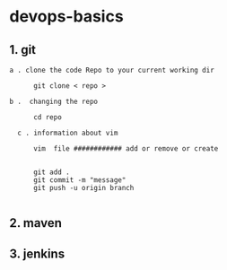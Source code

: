 # devops-basics
## 1. git

    a . clone the code Repo to your current working dir 
```
      git clone < repo >
```
    b .  changing the repo   
```
      cd repo 
```

      c . information about vim
```
      vim  file ############ add or remove or create
```
```

      git add .
      git commit -m "message"
      git push -u origin branch 
        
``` 
## 2. maven
## 3. jenkins 



